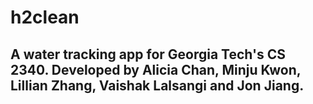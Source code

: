 # h2clean
<h2> A water tracking app for Georgia Tech's CS 2340.
Developed by Alicia Chan, Minju Kwon, Lillian Zhang, Vaishak Lalsangi and Jon Jiang.

